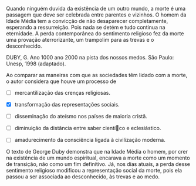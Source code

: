

Quando ninguém duvida da existência de um outro mundo, a morte é uma passagem que deve ser celebrada entre parentes e vizinhos. O homem da Idade Média tem a convicção de não desaparecer completamente, esperando a ressurreição. Pois nada se detém e tudo continua na eternidade. A perda contemporânea do sentimento religioso fez da morte uma provação aterrorizante, um trampolim para as trevas e o desconhecido.

DUBY, G. Ano 1000 ano 2000 na pista dos nossos medos. São Paulo: Unesp, 1998 (adaptado).

Ao comparar as maneiras com que as sociedades têm lidado com a morte, o autor considera que houve um processo de



- [ ] mercantilização das crenças religiosas.
- [x] transformação das representações sociais.
- [ ] disseminação do ateísmo nos países de maioria cristã.
- [ ] diminuição da distância entre saber cientíco e eclesiástico.
- [ ] amadurecimento da consciência ligada à civilização moderna.


O texto de George Duby demonstra que na Idade Média o homem, por crer na existência de um mundo espiritual, encarava a morte como um momento de transição, não como um fim definitivo. Já, nos dias atuais, a perda desse sentimento religioso modificou a representação social da morte, pois ela passou a ser associada ao desconhecido, às trevas e ao medo.
